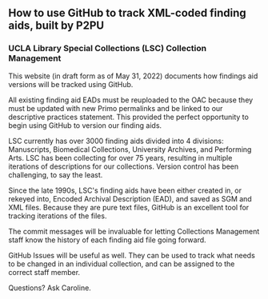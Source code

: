 ## How to use GitHub to track XML-coded finding aids, built by P2PU
### UCLA Library Special Collections (LSC) Collection Management
This website (in draft form as of May 31, 2022) documents how findings aid versions will be tracked using GitHub. 

All existing finding aid EADs must be reuploaded to the OAC because they must be updated with new Primo permalinks and be linked to our descriptive practices statement. This provided the perfect opportunity to begin using GitHub to version our finding aids.

LSC currently has over 3000 finding aids divided into 4 divisions: Manuscripts, Biomedical Collections, University Archives, and Performing Arts. LSC has been collecting for over 75 years, resulting in multiple iterations of descriptions for our collections. Version control has been challenging, to say the least. 

Since the late 1990s, LSC's finding aids have been either created in, or rekeyed into, Encoded Archival Description (EAD), and saved as SGM and XML files. Because they are pure text files, GitHub is an excellent tool for tracking iterations of the files. 

The commit messages will be invaluable for letting Collections Management staff know the history of each finding aid file going forward. 

GitHub Issues will be useful as well. They can be used to track what needs to be changed in an individual collection, and can be assigned to the correct staff member.


Questions? Ask Caroline.
